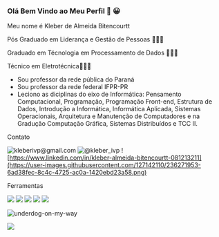 ### Olá Bem Vindo ao Meu Perfil 👋 :grinning:

Meu nome é Kleber de Almeida Bitencourtt

Pós Graduado em Liderança e Gestão de Pessoas 👨🏻‍🎓

Graduado em Técnologia em Processamento de Dados 👨🏻‍🎓

Técnico em Eletrotécnica👨🏻‍🎓

- Sou professor da rede pública do Paraná
- Sou professor da rede federal IFPR-PR
- Leciono as diciplinas do eixo de Informática: Pensamento Computacional, Programação, Programação Front-end, Estrutura de Dados, Introdução a Informática, Informática Aplicada, Sistemas Operacionais, Arquitetura e Manutenção de Computadores e na Gradução Computação Gráfica, Sistemas Distribuídos e TCC II.

Contato

![kleberivp@gmail.com](https://user-images.githubusercontent.com/127142110/236271193-63d1d42c-6c85-4b9f-8ac6-040f4ddb5af4.png)
![@kleber_ivp](https://user-images.githubusercontent.com/127142110/236271570-678fee2b-32ce-4928-ab0e-57351a333631.png)
![https://www.linkedin.com/in/kleber-almeida-bitencourtt-081213211](https://user-images.githubusercontent.com/127142110/236271953-6ad38fec-8c4c-4725-ac0a-1420ebd23a58.png)

Ferramentas

![](https://img.shields.io/badge/VSCode-0078D4?style=for-the-badge&logo=visual%20studio%20code&logoColor=white)
![](https://img.shields.io/badge/GitHub-100000?style=for-the-badge&logo=github&logoColor=white)
![](https://img.shields.io/badge/HTML5-E34F26?style=for-the-badge&logo=html5&logoColor=white)
![](https://img.shields.io/badge/CSS3-1572B6?style=for-the-badge&logo=css3&logoColor=white)
![](https://img.shields.io/badge/Vercel-000000?style=for-the-badge&logo=vercel&logoColor=white)

![underdog-on-my-way](https://user-images.githubusercontent.com/127142110/236854190-ecde2b5f-44d8-4053-93e1-ebae85c5afb3.gif)



![](https://media1.tenor.com/m/-Y2YOay3_JoAAAAC/its-friday-dancing.gif)









